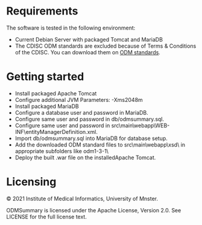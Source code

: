 # Requirements

The software is tested in the following environment:

* Current Debian Server with packaged Tomcat and MariaDB
* The CDISC ODM standards are excluded because of Terms & Conditions of the CDISC. You can download them on [ODM standards](http://www.cdisc.org/odm).

# Getting started

* Install packaged Apache Tomcat
* Configure additional JVM Parameters: -Xms2048m
* Install packaged MariaDB
* Configure a database user and password in MariaDB.
* Configure same user and password in db/odmsummary.sql.
* Configure same user and password in src\main\webapp\WEB-INF\entityManagerDefinition.xml.
* Import db/odmsummary.sql into MariaDB for database setup.
* Add the downloaded ODM standard files to src\main\webapp\xsd\ in appropriate subfolders like odm1-3-1\
* Deploy the built .war file on the installedApache Tomcat.

# Licensing

&copy; 2021 Institute of Medical Informatics, University of Mnster.

ODMSummary is licensed under the Apache License, Version 2.0. See LICENSE for the full license text.